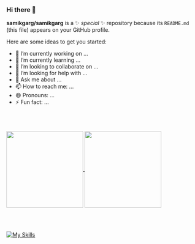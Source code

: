 ### Hi there 👋

**samikgarg/samikgarg** is a ✨ _special_ ✨ repository because its `README.md` (this file) appears on your GitHub profile.

Here are some ideas to get you started:

- 🔭 I’m currently working on ...
- 🌱 I’m currently learning ...
- 👯 I’m looking to collaborate on ...
- 🤔 I’m looking for help with ...
- 💬 Ask me about ...
- 📫 How to reach me: ...
- 😄 Pronouns: ...
- ⚡ Fun fact: ...

<br><br>

<a href="https://github.com/samikgarg/github-readme-stats">
  <img height=200 align="center" src="https://github-readme-stats.vercel.app/api?username=samikgarg&show_icons=true&theme=radical" />
</a>
<a href="https://github.com/samikgarg/github-readme-stats">
  <img height=200 align="center" src="https://github-readme-stats.vercel.app/api/top-langs/?username=samikgarg&layout=compact&theme=radical" />
</a>

<br><br>

[![My Skills](https://skillicons.dev/icons?i=androidstudio,anaconda,atom,nodejs,js,nextjs,py,html,css,react,cpp,idea,nextjs,opencv,github,java,sqlite,tensorflow,vscode,eclipse,tailwind,vercel,xd,cpp&perline=16)](https://github.com/samikgarg)
